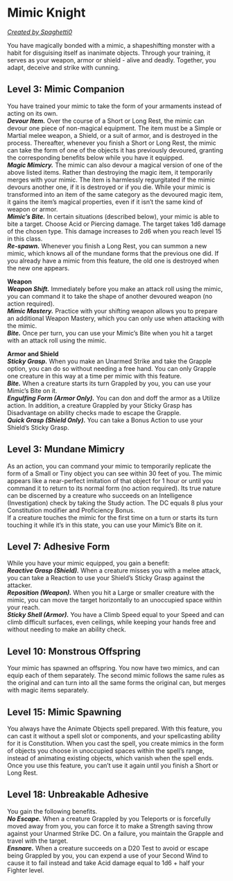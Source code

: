 # Mimic Knight
[*Created by Spaghetti0*](https://bio.site/spaghetti0)

You have magically bonded with a mimic, a shapeshifting monster with a habit for disguising itself as inanimate objects. Through your training, it serves as your weapon, armor or shield - alive and deadly. Together, you adapt, deceive and strike with cunning.

## Level 3: Mimic Companion
You have trained your mimic to take the form of your armaments instead of acting on its own.  
***Devour Item.*** Over the course of a Short or Long Rest, the mimic can devour one piece of non-magical equipment. The item must be a Simple or Martial melee weapon, a Shield, or a suit of armor, and is destroyed in the process. Thereafter, whenever you finish a Short or Long Rest, the mimic can take the form of one of the objects it has previously devoured, granting the corresponding benefits below while you have it equipped.  
***Magic Mimicry.*** The mimic can also devour a magical version of one of the above listed items. Rather than destroying the magic item, it temporarily merges with your mimic. The item is harmlessly regurgitated if the mimic devours another one, if it is destroyed or if you die. While your mimic is transformed into an item of the same category as the devoured magic item, it gains the item’s magical properties, even if it isn’t the same kind of weapon or armor.  
***Mimic’s Bite.*** In certain situations (described below), your mimic is able to bite a target. Choose Acid or Piercing damage. The target takes 1d6 damage of the chosen type. This damage increases to 2d6 when you reach level 15 in this class.  
***Re-spawn.*** Whenever you finish a Long Rest, you can summon a new mimic, which knows all of the mundane forms that the previous one did. If you already have a mimic from this feature, the old one is destroyed when the new one appears.

**Weapon**  
***Weapon Shift.*** Immediately before you make an attack roll using the mimic, you can command it to take the shape of another devoured weapon (no action required).  
***Mimic Mastery.*** Practice with your shifting weapon allows you to prepare an additional Weapon Mastery, which you can only use when attacking with the mimic.  
***Bite.*** Once per turn, you can use your Mimic’s Bite when you hit a target with an attack roll using the mimic.

**Armor and Shield**  
***Sticky Grasp.*** When you make an Unarmed Strike and take the Grapple option, you can do so without needing a free hand. You can only Grapple one creature in this way at a time per mimic with this feature.  
***Bite.*** When a creature starts its turn Grappled by you, you can use your Mimic’s Bite on it.  
***Engulfing Form (Armor Only).*** You can don and doff the armor as a Utilize action. In addition, a creature Grappled by your Sticky Grasp has Disadvantage on ability checks made to escape the Grapple.  
***Quick Grasp (Shield Only).*** You can take a Bonus Action to use your Shield’s Sticky Grasp.

## Level 3: Mundane Mimicry
As an action, you can command your mimic to temporarily replicate the form of a Small or Tiny object you can see within 30 feet of you. The mimic appears like a near-perfect imitation of that object for 1 hour or until you command it to return to its normal form (no action required). Its true nature can be discerned by a creature who succeeds on an Intelligence (Investigation) check by taking the Study action. The DC equals 8 plus your Constitution modifier and Proficiency Bonus.  
If a creature touches the mimic for the first time on a turn or starts its turn touching it while it’s in this state, you can use your Mimic’s Bite on it.

## Level 7: Adhesive Form
While you have your mimic equipped, you gain a benefit:  
***Reactive Grasp (Shield).*** When a creature misses you with a melee attack, you can take a Reaction to use your Shield’s Sticky Grasp against the attacker.  
***Reposition (Weapon).*** When you hit a Large or smaller creature with the mimic, you can move the target horizontally to an unoccupied space within your reach.  
***Sticky Shell (Armor).*** You have a Climb Speed equal to your Speed and can climb difficult surfaces, even ceilings, while keeping your hands free and without needing to make an ability check.

## Level 10: Monstrous Offspring
Your mimic has spawned an offspring. You now have two mimics, and can equip each of them separately. The second mimic follows the same rules as the original and can turn into all the same forms the original can, but merges with magic items separately.

## Level 15: Mimic Spawning
You always have the Animate Objects spell prepared. With this feature, you can cast it without a spell slot or components, and your spellcasting ability for it is Constitution. When you cast the spell, you create mimics in the form of objects you choose in unoccupied spaces within the spell’s range, instead of animating existing objects, which vanish when the spell ends.  
Once you use this feature, you can’t use it again until you finish a Short or Long Rest.

## Level 18: Unbreakable Adhesive
You gain the following benefits.  
***No Escape.*** When a creature Grappled by you Teleports or is forcefully moved away from you, you can force it to make a Strength saving throw against your Unarmed Strike DC. On a failure, you maintain the Grapple and travel with the target.  
***Ensnare.*** When a creature succeeds on a D20 Test to avoid or escape being Grappled by you, you can expend a use of your Second Wind to cause it to fail instead and take Acid damage equal to 1d6 + half your Fighter level.